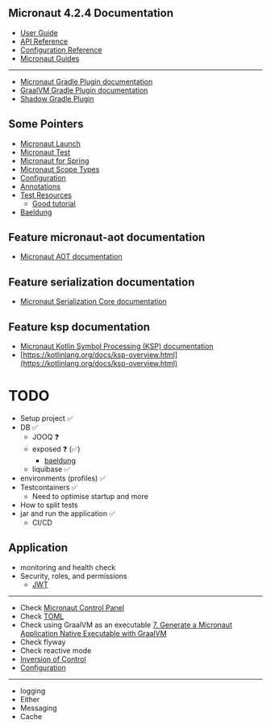 ## Micronaut 4.2.4 Documentation

- [User Guide](https://docs.micronaut.io/4.2.4/guide/index.html)
- [API Reference](https://docs.micronaut.io/4.2.4/api/index.html)
- [Configuration Reference](https://docs.micronaut.io/4.2.4/guide/configurationreference.html)
- [Micronaut Guides](https://guides.micronaut.io/index.html)

---

- [Micronaut Gradle Plugin documentation](https://micronaut-projects.github.io/micronaut-gradle-plugin/latest/)
- [GraalVM Gradle Plugin documentation](https://graalvm.github.io/native-build-tools/latest/gradle-plugin.html)
- [Shadow Gradle Plugin](https://plugins.gradle.org/plugin/com.github.johnrengelman.shadow)

## Some Pointers 

- [Micronaut Launch](https://micronaut.io/launch)
- [Micronaut Test](https://micronaut-projects.github.io/micronaut-test/latest/guide/)
- [Micronaut for Spring](https://micronaut-projects.github.io/micronaut-spring/latest/guide/)
- [Micronaut Scope Types](https://guides.micronaut.io/latest/micronaut-scope-types-gradle-java.html)
- [Configuration](https://guides.micronaut.io/latest/micronaut-configuration-gradle-kotlin.html)
- [Annotations](https://www.baeldung.com/kotlin/annotations)
- [Test Resources](https://micronaut-projects.github.io/micronaut-test-resources/latest/guide/#modules-testcontainers)
  - [Good tutorial](https://guides.micronaut.io/latest/replace-h2-with-real-database-for-testing.html)
- [Baeldung](https://www.baeldung.com/micronaut)

## Feature micronaut-aot documentation

- [Micronaut AOT documentation](https://micronaut-projects.github.io/micronaut-aot/latest/guide/)

## Feature serialization documentation

- [Micronaut Serialization Core documentation](https://micronaut-projects.github.io/micronaut-serialization/latest/guide/)

## Feature ksp documentation

- [Micronaut Kotlin Symbol Processing (KSP) documentation](https://docs.micronaut.io/latest/guide/#kotlin)
- [https://kotlinlang.org/docs/ksp-overview.html](https://kotlinlang.org/docs/ksp-overview.html)

# TODO

- Setup project ✅
- DB ✅
  - JOOQ ❓
  - exposed ❓ (✅)
    - [baeldung](https://www.baeldung.com/kotlin/exposed-persistence)
  - liquibase ✅
- environments (profiles) ✅
- Testcontainers ✅
  - Need to optimise startup and more
- How to split tests
- jar and run the application ✅
  - CI/CD

## Application

- monitoring and health check
- Security, roles, and permissions
  - [JWT](https://guides.micronaut.io/latest/micronaut-security-jwt-gradle-kotlin.html)

---

- Check [Micronaut Control Panel](https://micronaut-projects.github.io/micronaut-control-panel/latest/guide/)
- Check [TOML](https://toml.io/en/)
- Check using GraalVM as an executable [7. Generate a Micronaut Application Native Executable with GraalVM](https://guides.micronaut.io/latest/creating-your-first-micronaut-app-maven-kotlin.html)
- Check flyway
- Check reactive mode
- [Inversion of Control](https://docs.micronaut.io/latest/guide/#beans)
- [Configuration](https://docs.micronaut.io/latest/guide/#configuration)

---

- logging
- Either
- Messaging
- Cache

